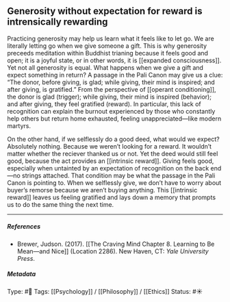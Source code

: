 ## Generosity without expectation for reward is intrensically rewarding # 

Practicing generosity may help us learn what it feels like to let go. We are literally letting go when we give someone a gift. This is why generosity preceeds meditation within Buddhist trianing because it feels good and open; it is a joyful state, or in other words, it is [[expanded consciousness]]. Yet not all generosity is equal. What happens when we give a gift and expect something in return?  A passage in the Pali Canon may give us a clue: “The donor, before giving, is glad; while giving, their mind is inspired; and after giving, is gratified.” From the perspective of [[operant conditioning]], the donor is glad (trigger); while giving, their mind is inspired (behavior); and after giving, they feel gratified (reward). In particular, this lack of recognition can explain the burnout experienced by those who constantly help others but return home exhausted, feeling unappreciated—like modern martyrs.

On the other hand, if we selflessly do a good deed, what would we expect? Absolutely nothing. Because we weren’t looking for a reward. It wouldn’t matter whether the reciever thanked us or not. Yet the deed would still feel good, because the act provides an [[intrinsic reward]]. Giving feels good, especially when untainted by an expectation of recognition on the back end—no strings attached. That condition may be what the passage in the Pali Canon is pointing to. When we selflessly give, we don’t have to worry about buyer’s remorse because we aren’t buying anything. This [[intrinsic reward]] leaves us feeling gratified and lays down a memory that prompts us to do the same thing the next time.

___

##### References

- Brewer, Judson. (2017). [[The Craving Mind Chapter 8. Learning to Be Mean—and Nice]] (Location 2286). New Haven, CT: _Yale University Press_.

##### Metadata

Type: #🔴 
Tags: [[Psychology]] / [[Philosophy]] / [[Ethics]] 
Status: #☀️ 